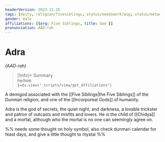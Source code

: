 ```yaml
---
headerVersion: 2023.11.25
tags: [deity, religion/fivesiblings, status/needswork/wip, status/metadata/image]
gender: male
affiliations: [{org: Five Siblings, title: God }]
pronunciation: AAD-rah
---
```

# Adra
*(AAD-rah)*
>[!info]+ Summary  
> he/him  
> `$=dv.view("_scripts/view/get_Affiliations")`

A demigod associated with the [[Five Siblings|the Five Siblings]] of the Dunmari religion, and one of the [[Incorporeal Gods]] of humanity. 

Adra is the god of secrets, the quiet night, and darkness, a lovable trickster and patron of outcasts and misfits and lovers. He is the child of [[Chidya]] and a mortal, although who the mortal is no one can seemingly agree on. 

%% needs some thought on holy symbol, also check dunmari calendar for feast days, and give a little thought to mystai %%